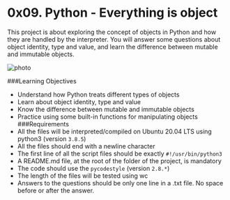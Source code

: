 # 0x09. Python - Everything is object
This project is about exploring the concept of objects in Python and how they are handled by the interpreter. You will answer some questions about object identity, type and value, and learn the difference between mutable and immutable objects. 

![photo](https://i.ibb.co/F43cMYw/r-208403-QPSN8.jpg)

###Learning Objectives
- Understand how Python treats different types of objects
- Learn about object identity, type and value
- Know the difference between mutable and immutable objects
- Practice using some built-in functions for manipulating objects
###Requirements
- All the files will be interpreted/compiled on Ubuntu 20.04 LTS using python3 (version `3.8.5`)
- All the files should end with a newline character
- The first line of all the script files should be exactly `#!/usr/bin/python3`
- A README.md file, at the root of the folder of the project, is mandatory
- The code should use the `pycodestyle` (version `2.8.*`)
- The length of the files will be tested using wc
- Answers to the questions should be only one line in a .txt file. No space before or after the answer.

